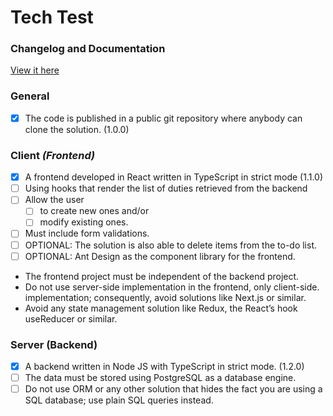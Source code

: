 # Tech Test

### Changelog and Documentation

[View it here](https://github.com/jjspscl/eng-tech-test/blob/main/CHANGELOG.md)

### General

* [X] The code is published in a public git repository where anybody can clone the solution. (1.0.0)

### Client *(Frontend)*

* [X] A frontend developed in React written in TypeScript in strict mode (1.1.0)
* [ ] Using hooks that render the list of duties retrieved from the backend
* [ ] Allow the user
  * [ ] to create new ones and/or
  * [ ] modify existing ones.
* [ ] Must include form validations.
* [ ] OPTIONAL: The solution is also able to delete items from the to-do list.
* [ ] OPTIONAL: Ant Design as the component library for the frontend.

* The frontend project must be independent of the backend project.
* Do not use server-side implementation in the frontend, only client-side. implementation; consequently, avoid solutions like Next.js or similar.
* Avoid any state management solution like Redux, the React’s hook useReducer or similar.

### Server (Backend)

* [X] A backend written in Node JS with TypeScript in strict mode. (1.2.0)
* [ ] The data must be stored using PostgreSQL as a database engine.
* [ ] Do not use ORM or any other solution that hides the fact you are using a SQL database; use plain SQL queries instead.
